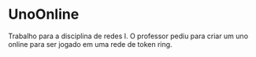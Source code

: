 # UnoOnline
Trabalho para a disciplina de redes I. O professor pediu para criar um uno online para ser jogado em uma rede de token ring.
